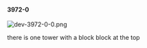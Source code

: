 #### 3972-0
![dev-3972-0-0.png](https://github.com/lil-lab/nlvr/raw/master/nlvr/dev/images/3/dev-3972-0-0.png "dev-3972-0-0.png")

there is one tower with a block block at the top